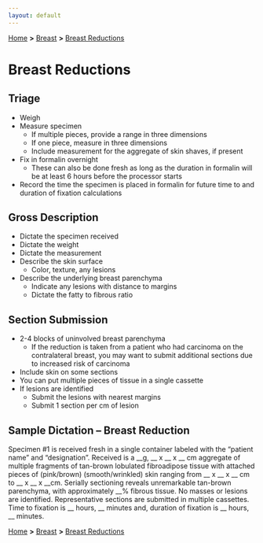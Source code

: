 ```yaml
---
layout: default
---
```

[Home](./../) **>** [Breast](./breast.html) **>** [Breast Reductions](./breastreduction.html)

# Breast Reductions
## Triage
- Weigh
- Measure specimen
  - If multiple pieces, provide a range in three dimensions
  - If one piece, measure in three dimensions
  - Include measurement for the aggregate of skin shaves, if present
- Fix in formalin overnight
  - These can also be done fresh as long as the duration in formalin will be at least 6 hours before the processor starts
- Record the time the specimen is placed in formalin for future time to and duration of fixation calculations

## Gross Description
- Dictate the specimen received
- Dictate the weight
- Dictate the measurement
- Describe the skin surface
  - Color, texture, any lesions
- Describe the underlying breast parenchyma
  - Indicate any lesions with distance to margins
  - Dictate the fatty to fibrous ratio

## Section Submission
- 2-4 blocks of uninvolved breast parenchyma
  - If the reduction is taken from a patient who had carcinoma on the contralateral breast, you may want to submit additional sections due to increased risk of carcinoma
- Include skin on some sections
- You can put multiple pieces of tissue in a single cassette
- If lesions are identified
  - Submit the lesions with nearest margins
  - Submit 1 section per cm of lesion

## Sample Dictation – Breast Reduction
Specimen #1 is received fresh in a single container labeled with the “patient name” and “designation”. Received is a __g, __ x __ x __ cm aggregate of multiple fragments of tan-brown lobulated fibroadipose tissue with attached pieces of (pink/brown) (smooth/wrinkled) skin ranging from __ x __ x __ cm to __ x __ x __cm. Serially sectioning reveals unremarkable tan-brown parenchyma, with approximately __% fibrous tissue. No masses or lesions are identified. Representative sections are submitted in multiple cassettes. Time to fixation is __ hours, __ minutes and, duration of fixation is __ hours, __  minutes.

[Home](./../) **>** [Breast](./breast.html) **>** [Breast Reductions](./breastreduction.html)
